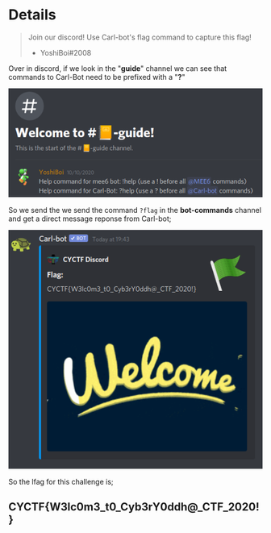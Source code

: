 # Details

> Join our discord! Use Carl-bot's flag command to capture this flag!
>
>- YoshiBoi#2008


Over in discord, if we look in the "**guide**" channel we can see that commands to Carl-Bot need to be prefixed with a "**?**" 

![Guide](https://github.com/CTSecUK/CyberYoddha-CTF-2020/blob/main/images/welcome_guide.png)

So we send the we send the command ```?flag``` in the **bot-commands** channel and get a direct message reponse from Carl-bot;

![flag](https://github.com/CTSecUK/CyberYoddha-CTF-2020/blob/main/images/welcome_flag.png)

So the lfag for this challenge is;

## CYCTF{W3lc0m3_t0_Cyb3rY0ddh@_CTF_2020!}


